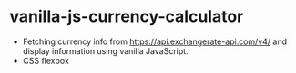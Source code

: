 # vanilla-js-currency-calculator
- Fetching currency info from https://api.exchangerate-api.com/v4/ and display information using vanilla JavaScript.
- CSS flexbox
